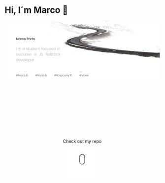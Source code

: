 # Hi, I´m Marco 👋

<p align="center">
    <img src="https://raw.githubusercontent.com/4SMarcoPorto/4SMarcoPorto/master/README.assets/banner.png">
</p>


<br>
<br>
<br>
<br>
<br>
<br>
<br>
<br>
<br>



<p align="center">
    Check out my repo
</p>
<p align="center">
    <img width="100" height="auto" src="https://raw.githubusercontent.com/4SMarcoPorto/4SMarcoPorto/master/README.assets/scrolldown.gif">
</p>